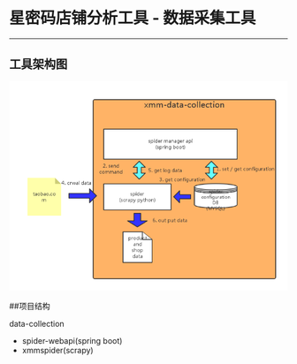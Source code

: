 # 星密码店铺分析工具 - 数据采集工具
---

## 工具架构图

![collection-tool](shop-collections.png "collection-tool")

##项目结构

data-collection
* spider-webapi(spring boot)
* xmmspider(scrapy)
